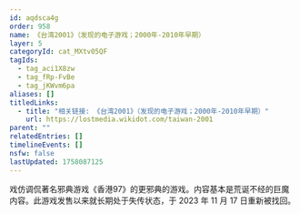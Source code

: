 ```yaml
---
id: aqdsca4g
order: 958
name: 《台湾2001》（发现的电子游戏；2000年-2010年早期）
layer: 5
categoryId: cat_MXtv05QF
tagIds:
  - tag_aci1X8zw
  - tag_fRp-FvBe
  - tag_jKWvm6pa
aliases: []
titledLinks:
  - title: "相关链接: 《台湾2001》（发现的电子游戏；2000年-2010年早期）"
    url: https://lostmedia.wikidot.com/taiwan-2001
parent: ""
relatedEntries: []
timelineEvents: []
nsfw: false
lastUpdated: 1758087125
---
```


戏仿调侃著名邪典游戏《香港97》的更邪典的游戏。内容基本是荒诞不经的巨魔内容。此游戏发售以来就长期处于失传状态，于 2023 年 11 月 17 日重新被找回。